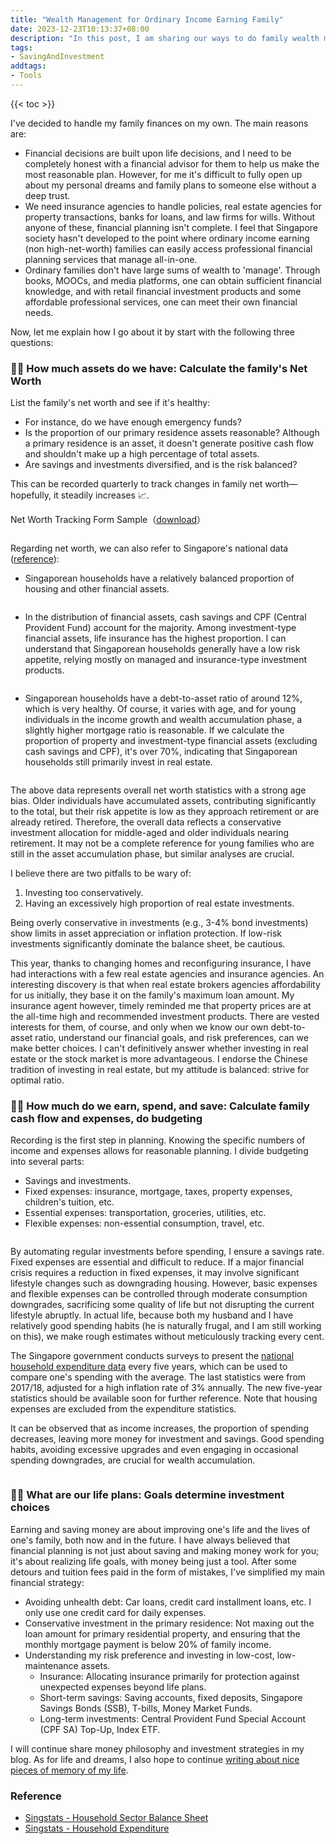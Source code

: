 ```yaml
---
title: "Wealth Management for Ordinary Income Earning Family"
date: 2023-12-23T10:13:37+08:00
description: "In this post, I am sharing our ways to do family wealth management as an ordinary income earning family, bascially answering the following three questions: how much assets do we have? how much do we earn, spend and save? and what are our life goals?"
tags:
- SavingAndInvestment
addtags:
- Tools
---
```


{{< toc >}}

I've decided to handle my family finances on my own. The main reasons are:

- Financial decisions are built upon life decisions, and I need to be completely honest with a financial advisor for them to help us make the most reasonable plan. However, for me it's difficult to fully open up about my personal dreams and family plans to someone else without a deep trust.
- We need insurance agencies to handle policies, real estate agencies for property transactions, banks for loans, and law firms for wills. Without anyone of these, financial planning isn't complete. I feel that Singapore society hasn't developed to the point where ordinary income earning (non high-net-worth) families can easily access professional financial planning services that manage all-in-one.
- Ordinary families don't have large sums of wealth to 'manage'. Through books, MOOCs, and media platforms, one can obtain sufficient financial knowledge, and with retail financial investment products and some affordable professional services, one can meet their own financial needs.

Now, let me explain how I go about it by start with the following three questions:

### ✍🏻 How much assets do we have: Calculate the family's Net Worth

List the family's net worth and see if it's healthy:

- For instance, do we have enough emergency funds?
- Is the proportion of our primary residence assets reasonable? Although a primary residence is an asset, it doesn't generate positive cash flow and shouldn't make up a high percentage of total assets.
- Are savings and investments diversified, and is the risk balanced?

This can be recorded quarterly to track changes in family net worth—hopefully, it steadily increases 📈.

Net Worth Tracking Form Sample（[download](https://s3.ap-southeast-1.amazonaws.com/littlecheesecake.me/money.sense/wealth_management/Family+Net+Worth+Sample.xlsx)）

<div>
    <span class="image fit" style="max-width: 800px;"><img src="https://s3.ap-southeast-1.amazonaws.com/littlecheesecake.me/money.sense/wealth_management/money_sense_networth_tracker.png" alt="" /></span>
</div>

Regarding net worth, we can also refer to Singapore's national data ([reference]((https://www.singstat.gov.sg/publications/reference/ebook/economy/household-sector-balance-sheet))):

- Singaporean households have a relatively balanced proportion of housing and other financial assets.

<div>
    <span class="image fit" style="max-width: 500px;"><img src="https://s3.ap-southeast-1.amazonaws.com/littlecheesecake.me/money.sense/wealth_management/money_sense_household_assets.png" alt="" /></span>
</div>

- In the distribution of financial assets, cash savings and CPF (Central Provident Fund) account for the majority. Among investment-type financial assets, life insurance has the highest proportion. I can understand that Singaporean households generally have a low risk appetite, relying mostly on managed and insurance-type investment products.

<div>
    <span class="image fit" style="max-width: 800px;"><img src="https://s3.ap-southeast-1.amazonaws.com/littlecheesecake.me/money.sense/wealth_management/money_sense_singapore_networth_portfolio.png" alt="" /></span>
</div>

- Singaporean households have a debt-to-asset ratio of around 12%, which is very healthy. Of course, it varies with age, and for young individuals in the income growth and wealth accumulation phase, a slightly higher mortgage ratio is reasonable. If we calculate the proportion of property and investment-type financial assets (excluding cash savings and CPF), it's over 70%, indicating that Singaporean households still primarily invest in real estate.

<div>
    <span class="image fit" style="max-width: 800px;"><img src="https://s3.ap-southeast-1.amazonaws.com/littlecheesecake.me/money.sense/wealth_management/money_sense_singapore_debt_ratio.png" alt="" /></span>
</div>

The above data represents overall net worth statistics with a strong age bias. Older individuals have accumulated assets, contributing significantly to the total, but their risk appetite is low as they approach retirement or are already retired. Therefore, the overall data reflects a conservative investment allocation for middle-aged and older individuals nearing retirement. It may not be a complete reference for young families who are still in the asset accumulation phase, but similar analyses are crucial.

I believe there are two pitfalls to be wary of:

1. Investing too conservatively.
2. Having an excessively high proportion of real estate investments.

Being overly conservative in investments (e.g., 3-4% bond investments) show limits in asset appreciation or inflation protection. If low-risk investments significantly dominate the balance sheet, be cautious.

This year, thanks to changing homes and reconfiguring insurance, I have had interactions with a few real estate agencies and insurance agencies. An interesting discovery is that when real estate brokers agencies affordability for us initially, they base it on the family's maximum loan amount. My insurance agent however, timely reminded me that property prices are at the all-time high and recommended investment products. There are vested interests for them, of course, and only when we know our own debt-to-asset ratio, understand our financial goals, and risk preferences, can we make better choices. I can't definitively answer whether investing in real estate or the stock market is more advantageous. I endorse the Chinese tradition of investing in real estate, but my attitude is balanced: strive for optimal ratio.

### ✍🏻 How much do we earn, spend, and save: Calculate family cash flow and expenses, do budgeting

Recording is the first step in planning. Knowing the specific numbers of income and expenses allows for reasonable planning. I divide budgeting into several parts:

- Savings and investments.
- Fixed expenses: insurance, mortgage, taxes, property expenses, children's tuition, etc.
- Essential expenses: transportation, groceries, utilities, etc.
- Flexible expenses: non-essential consumption, travel, etc.

<div>
    <span class="image fit" style="max-width: 800px;"><img src="https://s3.ap-southeast-1.amazonaws.com/littlecheesecake.me/money.sense/wealth_management/money_sense_spend_tracker.png" alt="" /></span>
</div>

By automating regular investments before spending, I ensure a savings rate. Fixed expenses are essential and difficult to reduce. If a major financial crisis requires a reduction in fixed expenses, it may involve significant lifestyle changes such as downgrading housing. However, basic expenses and flexible expenses can be controlled through moderate consumption downgrades, sacrificing some quality of life but not disrupting the current lifestyle abruptly. In actual life, because both my husband and I have relatively good spending habits (he is naturally frugal, and I am still working on this), we make rough estimates without meticulously tracking every cent.

The Singapore government conducts surveys to present the [national household expenditure data](https://tablebuilder.singstat.gov.sg/table/CT/16629) every five years, which can be used to compare one's spending with the average. The last statistics were from 2017/18, adjusted for a high inflation rate of 3% annually. The new five-year statistics should be available soon for further reference. Note that housing expenses are excluded from the expenditure statistics. 

It can be observed that as income increases, the proportion of spending decreases, leaving more money for investment and savings. Good spending habits, avoiding excessive upgrades and even engaging in occasional spending downgrades, are crucial for wealth accumulation.

<div>
    <span class="image fit" style="max-width: 800px;"><img src="https://s3.ap-southeast-1.amazonaws.com/littlecheesecake.me/money.sense/wealth_management/money_sense_stats_singapore_expenditure.png" alt="" /></span>
</div>

### ✍🏻 What are our life plans: Goals determine investment choices

Earning and saving money are about improving one's life and the lives of one's family, both now and in the future. I have always believed that financial planning is not just about saving and making money work for you; it's about realizing life goals, with money being just a tool. After some detours and tuition fees paid in the form of mistakes, I've simplified my main financial strategy:

- Avoiding unhealth debt: Car loans, credit card installment loans, etc. I only use one credit card for daily expenses.
- Conservative investment in the primary residence: Not maxing out the loan amount for primary residential property, and ensuring that the monthly mortgage payment is below 20% of family income.
- Understanding my risk preference and investing in low-cost, low-maintenance assets.
    - Insurance: Allocating insurance primarily for protection against unexpected expenses beyond life plans.
    - Short-term savings: Saving accounts, fixed deposits, Singapore Savings Bonds (SSB), T-bills, Money Market Funds.
    - Long-term investments: Central Provident Fund Special Account (CPF SA) Top-Up, Index ETF.

I will continue share money philosophy and investment strategies in my blog. As for life and dreams, I also hope to continue [writing about nice pieces of memory of my life](https://littlecheesecake.me).

### Reference

- [Singstats - Household Sector Balance Sheet](https://www.singstat.gov.sg/publications/reference/ebook/economy/household-sector-balance-sheet)
- [Singstats - Household Expenditure](https://tablebuilder.singstat.gov.sg/table/CT/16629)

